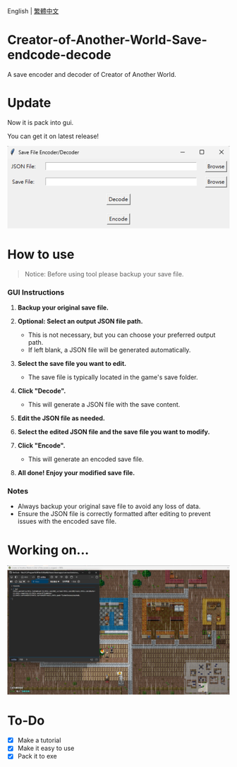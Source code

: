 English | [繁體中文](README_TCH.md)
# Creator-of-Another-World-Save-endcode-decode
A save encoder and decoder of Creator of Another World.

# Update
Now it is pack into gui.

You can get it on latest release!

![gui](image/gui.png)

# How to use
> Notice: Before using tool please backup your save file.

### GUI Instructions

1. **Backup your original save file.**

2. **Optional: Select an output JSON file path.**
   - This is not necessary, but you can choose your preferred output path.
   - If left blank, a JSON file will be generated automatically.

3. **Select the save file you want to edit.**
   - The save file is typically located in the game's save folder.

4. **Click "Decode".**
   - This will generate a JSON file with the save content.

5. **Edit the JSON file as needed.**

6. **Select the edited JSON file and the save file you want to modify.**

7. **Click "Encode".**
   - This will generate an encoded save file.

8. **All done! Enjoy your modified save file.**

### Notes

- Always backup your original save file to avoid any loss of data.
- Ensure the JSON file is correctly formatted after editing to prevent issues with the encoded save file.

# Working on...
![devtool](image/1.png)

# To-Do
- [X] Make a tutorial
- [X] Make it easy to use
- [X] Pack it to exe
